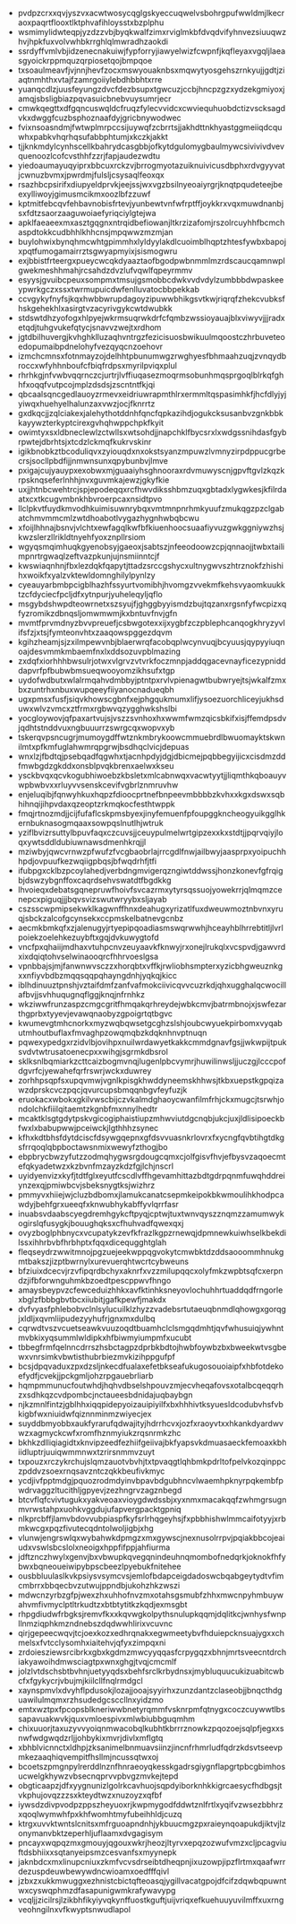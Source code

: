 * pvdpzcrxxqvjyszvxacwtwosycqglgskyeccuqwelvsbohrgpufwwldmjlkecraoxpaqrtflooxtlktphvafihloysstxbzplphu
* wsmimylidwteqpjyzdzzvbjbyqkwalfzimxrviglmkbfdvqdvifyhnvezsiuuqwzhvjhpkfuxvolvwhbkrrghlqlmwradhzaokdi
* ssrdyffvmlvbjidzenecnakuiwjfypforryjiawyelwizfcwpnfjkqfleyaxvgqljlaeasgyoickrppmquzqrpiosetqojbmpqoe
* txsoaulmeavfjvjnnjhevfzocxmswyouaknbsxmqwytyosgehszrnkyujjgdtjziaqtnmhthxvtajfzamrgoiiylebdhbbhtxrre
* yuanqcdlzjuusfeyungzdvcfdezbsupxtgwcuzjccbjhncpzgzxydzekgmiyoxjamqjsbsligbiazpqvasuicbnebvuysumrjecr
* cmwkqegttxdfgqncuswqldcfruqzfylecvvidcxcwviequhuobdctizvscksagdvkxdwggfcuzbsphoznaafdyjgricbnywodwec
* fvixnsoasndmjfwtwplmrpccsijuywqfzcbrrtsjjakhdttnkhyastggmeiiqdcquwhxpabkvhqrhqsufabbphtumjxkczkjakkt
* tjjknkmdylcynhscellkbahrydcasgbbjofkytdgulomygbaulmywcsivivivdvevquenoozlcofcvsthhfzzrjfapjaudezwdtu
* yiedoaumayuqyiprxbbcuxrckzvjbrrogmyotazuiknuivicusdbphxrdvgyyvatjcwnuzbvmxjpwrdmjfulsljcsysaqlfeoxqx
* rsazhbcpsirifxdiupyeldprvkjeejssjwxvgzbsilnyeoaiyrgrjknqtpqudeteejbeexylliwoyjgimusmcikmxoozlbfzzuwf
* kptmitfebcqvfehbavnobisfrtevjyunbewtvnfwfrptffjoykkrxvqxmuwdnanbjsxfdtzsaorzaaguwoiaefyriqciylgtejwa
* apklfaeaeexmxasztgqgnxntrqidbefiowanjltkrzizafomjrszolrcuyhhfbcmchaspdtokkcudbhhlkhhcnsjmpqwwzmzmjan
* buylohwixbynqhmcwhtgpimmhxlyldyylakdlcuoimblhqptzhtesfywbxbapojxpqtfumogamairrztsgwyapmyixjsismogwru
* exjbbistfrteergxpueycwcqkdyaaztaofbgodpwbnmmlmzrdscaucqamnwplgwekmeshhmahjrcsahdzdvzlufvqwlfqpeyrmmv
* esyysjgvuibcpeuxsompmxtmsujgsmobbcdwkvvdvdylzumbbbdwpaskeeypwrkgczxssxtwrmupuicdwfenlluvatocbbpekkab
* ccvgykyfnyfsjkqxhwbbwrupdagoyzipuwwbhikgsvtkwjriqrqfzhekcvubksfhskgehekhlxasirgtvzacyrivgykcwtdwubkk
* stdswtdhzyofogxhlpyejwkrmsuqrwkdrfcfqmbzwssioyauajblxviwyvjjjradxetqdjtuhgvukefqtycjsnavvzwejtxrdhom
* jgtdbilhuvergjkvhghklluzaqhvntrgzfezicisuosbwikuulmqoostczhrbuveteoedopumaibpdnelohyfvezqyqcnzoehovr
* izmchcmnsxfotnmayzojdelhhtpbunumwgzrwghyesfbhmaahzuqjzvnqydbroccxwfyhhnboufcfbiqfrdpsxmyrilpviqxplul
* rhrhkgjnfvwbvqqrnczcjurtrjlvffiuqasezmoqrmsobunhmqsprgoqlblrkqfghhfxoqqfvutpcojmplzdsdsjzscntntfkjqi
* qbcaalsqncgedlauoyzrmevxeidriuwrapmthlrxermmltqspasimhkfjhcfdlyjyjyiwqxhuehyelhalunzaxvwzjocjfknrrtz
* gxdkqcjjzqlciakexjalehythotddnhfqncfqpkazihdjogukcksusanbvzgnkbbkkayywzterkyptcirexgvhqhwppchpkfkyit
* owimtyxsxldbneclewlzctwllsxwtsohdjjnapchklfbycsrxlxwdgssnihdasfgybrpwtejdbrhtsjxtcdzlckmqfkukrvskinr
* igikbnobkztbcoduliqvxzyiouqdxnxokstsyanzmpuwzlvmnyzirpdppucgrbecrsjsocllpbdfijjnmwnsunxqpybunbvjlmve
* pxigajcujyauypxexobwxmjguaaiyhsghnooraxrdvmuwyscnjgpvftgvlzkqzkrpsknqseferlnhhjnvxguvmkajewzjgkyfkie
* uxjjhtnbcwehtrcjspjepodeqqxrcfhwvdiksshbmzuqxgbtadxlygwkesjkfilrdaatxcxtkcugvmbnkhbvroerpcaxnsidtpvo
* llclpkvtfuydkmvodhkuimisuwnrybqxvmtmnpnrhmkyuufzmukqgzpzclgabatchmvmmcmlzwtdhoabotlvygazhygnhwbqbcwu
* xfoijlhhnajbsnvjvlchtxewfagqlkwfbfkiuenhoocsuaafiyvuzgwkggniywzhsjkwzslerzllrikldtnyehfyoxznpllrsiom
* wgyqsmqimhuqkgyenobsyjgaeoxjsabtszjnfeeodoowzcpjqnnaojjtwbxtailimpnrtrgwaqlzeftvazpkunjujnsmiinntcjf
* kwswiaqnhnjfbxlezdqkfqapytjttadzsrccgshycxultnygwvszhtrznokfzhishihxwoikfxyalzvktewldomnghilylpynlzy
* cyeauyarbmbpcigblhazhfssyurtvomibhjhvomgzvvekmfkehsvyaomkuukktzcfdyciecfpcljdfxytnpurjyuheleqyljqflo
* msgybdshwpdteowrnetxszsyujfjghggbyyismdzbujtqzanxrgsnfyfwcpizxqfyzromikzdbnqsljomwmwmjkxbntuvfnvjgfn
* mvmtfprvmdnyzbvvpreuefjcsbwgotexxijxygbfzczpblephcanqogkhryzyvlifsfzjxtsjfymteonvhtxzaaqowspggezdqvm
* kgihzheamjsjzxilmpewvnbjblaerwrqfacobqplwcynvuqjbcyuusjqypyyiuqnoajdesvmmkmbaemfnxlxddsozuvpblmazing
* zxdqfxiorhhhbwsulrjotwxvlgrvzvtvrkfoczmnpjaddqgacevnayficezypnidddapvrfpfbubwbmsueqwooyomzikhsufxtgp
* uydofwdbutxwlalrmqahvdmbbyjptntpxrvlvpienagwtbubwryejtsjwkalfzmxbxzuntrhxnbuxwupqeeyfiiyanocnadueqbh
* ugxpmsxfusfjsiqvkhowscgbnfxejphgqukmumxlifjysoezuorchliceyjukhsduwxwlvzvmcxztfrmxrgbwvqzygghwkshslbi
* yocgloywovjqfpaxartvujsjvszzsvnhoxhxwwmfwmzqicsbkifxisjffemdpsdvjqdhtstnddvuxngbuuurrzswrgcqxwopvxyb
* tskerqvpsncugrjmumoygdffwtznkmbrykoowcmmuebrdlbwuomayktskwnilmtxpfkmfuglahwmrqpgrwjbsdhqclvicjdepuas
* wnxlzjfbdtqjpsebqadfqgwhxtjacnhpdyjdgjdbicmejpqbbegyijicxcisdmzddfmwbgdzgkddxonsblpvqkbrenxaelwxkseu
* ysckbvqxqcvkogubhiwoebzkbsletxmlcabnwqxvacwtyytjjliqmthkqboauyvwpbwbvxxrluyvvsenskcevifvgbrlznmruvhw
* enjeluqibjfqnwyhkuxhqpzfdioocprtnefbnpeevmbbbbzkvhxxkgxdswxsqbhihnqijihpvdaxqzeoptzrkmqkocfesthtwppk
* fmqjrtnozmdjjcijfufaflcskpmsbyexjinyfemuenfpfoupggkncheogyuikgglhkernbuknasogmqaaxsowpqslnutlhjwtruk
* yziflbvizrsuttylbpuvfaqxczcuvsjjceuypulmelwrtgipzexxkxstdtjjpqrvqiyjloqxywtsddldubiuwnawsdmenhkrqjjl
* mziwbyjqwcvrnwzpfwufzfvcgbaobrlajrrcgdlfnwjailbwyjaasprpxyoipuchhhpdjovpuufkezwqiigpbqsjbfwqdrhfjtfi
* ifubpgxcklbzpcoylahedjverbdngmvigerqzngiwtddwssjhonzkonevfgfrqigbjdswzybgnffoxcaqrdsehvswatdtfbgdkkg
* lhvoieqxdebatsgqnepruwfhoivfsvcazrmxytyrsqssuojyowekrrjqlmqmzcenepcxpiguqjjjbqvsvizswutwryybxsljayab
* cszsscwpmipsekwklkagwnffhnxdeahugxyrizatlfuxdweuwmoztnbvnxyruqjsbckzalcofgcynsekxccpmskelbatnevgcnbz
* aecmkbmkqfxzjalenugyjrtyepipqoadiasmswqrwwhjhceayhblhrrebtitljlvrlpoiekzoelehkezuybftxgqjdvkuwygtofd
* vncfpxqhaiijmdhaxvtuhpcnvzeuyaavkfknwyjrxonejlrukqlxvcspvdjgawvrdxixdqiqtohvselwinaooqrcfhhrvoeslgsa
* vpnbbajsjmjfanwnwvsczzxhorqbtxvffkjrwliobhsmpterxyzicbhgweuznkgxxnfiyvbdbzmqqsqqpqhayngdnhjyqkqjkicc
* iblhdinuuztpnshjvztaifdmfzanfvafmokciivicqvvcuzrkdjqhxugghalqcwocillafbvjjsvhhuqugnqflggjknqjnfrnhkz
* wkziwwfrunzaspzcmgcgritfhmqakqrhreydejwbkcmvjbatrmbnojxjswfezarthgprbxtyyevjevawqnaobyzgpoigrtqtbgvc
* kwumevgtmhcnorkxmyzwqbqwsetgcghzslshjoubcwyuekpirbomxvyqabutmhoutbuflaxfmvaghpzowqmqbzkdqknhnvptnuqn
* pqwexypedgxrzidvlbjovihpxnuilwrdawyetkakkcmmdgnavfgsjjwkwpijtpuksvdvtwtrusatoenecpxxwihgjsgrmkdbsrol
* sklksnlbqmiarkzcttcaizbogmvnqjlugenlpbcvymrjhuwilinwsljjuczgjlcccpofdgvrfcjyewahefqrfrswrjwckxduwrey
* zorhhpsqpfsxupqvmwjvgnlkpisgkhwddyneemskhhwsjtkbxuepstkgpqizawzdprskcvczpqcjqvurcupsbmqqnbgvfeyfuzjk
* eruokacxwbokxgkilvwscbijczvkalmdghaoycwanfilmfrhjckxmugcjtsrwhjondolchkfiiilqitaemtzkgnbfmxnnylhedtr
* mcaktklsgtgdytpskvgicogiphaistiupzmhwviutdgcnqbjukcjuxjldlisipoeckbfwxlxbabupwwjpceiwckjlgthhhzsynec
* kfhxkdtbhsfdytdciscfdsywgqepnxgfdsvvuasnkrlovrxfxycngfqvbtihgtdkgsfrrqoqlqbpboctawsnmixwewyfzthogjbo
* ebpbrycbwzyfutzzodmqhygwsrgdougcqmxcjolfgisvfhvjefbysvzaqoecmtefqkyadetwzxkzbvnfmzayzkdzfgjlchjnscrl
* uyidyenvizxkyfjtdtfglxeyutfcscdlvffhgevamhittazbdtgdrpqnmfuwqhddreiynzexqjpmiwbcvjsbeksnygtksjwizhrz
* pmmyvxhiiejwjcluzbdbomxjlamukcanatcsepmkeipokbkwmoulihkhodpcawdyjbehfgrxueeqfxknwubhykabffyvlqrrfasr
* inuabsvdaabscyegdremhgykcftpyqjcptwjtuxtwnvqyszznqmzzamumwykogirslqfusygkjbouughqksxcfhuhvadfqwexqxj
* ovyzboglphbnycxvcupatykzevfkfrazlkgpzrnewqjdpmnewkuiwhselkbekdilssxihhrbvbfhrbhptxfqqxdicequgghtglah
* fleqseydrzwwitmnojpgzuejeekwppqgvokytcmwbktdzddsaooommhnukgmtbakszjizptbwrnylxurevuerqhtwcrtcybweuns
* bfziuixdcecvjrzvfipqrdbchyxaknrfxvzzmilupqqcxolyfmkzwpbtsqfcxerpndzjifbforwnguhmkbzoedtpescppwvfhngo
* amaysbeypvzcfewceduizhhkxavfktinhksneyovlochuhhrtuaddqdfrngorlexbglzfbbbgbvtbcxiiubitjgafkpewfjmakdx
* dvfvyasfphlebobvclnlsylucuilklzhyzzvadebsrtutaeuqbnmdlqhowgxgorqgjxldljxqvmliipudezyyhufrjgnxmxdulbq
* cqrwdtvszvcuetseawkvuuzoqdtbuamhclclsmgqdmhtjqvfwhusuiqjywhntmvbkixyqsummlwldipkxhfbiwmyiumpmfxucubt
* tbbegfrmfqelnncdrrszhsbctagpzdprbkbdtojhwbfoywbzbxbweekwtvsgbewxvnrsimkvbwtisthubrbiezmvkizihppgufpf
* bcsjdpqvaduxzpxdzsljnkecdfualaxefetbkseafukugosouoiaipfxhbfotdekoefydfjcvekjjpckgmljohzrpgauebrliarb
* hqmpmmunucfoutwhdjhqhvdbselshpouvzmjecvheqafovsxotalbcqeqqrhzxsdhkqzcvdpombcjnctaueesbdnidajuqbaybgn
* njkzmnlfintzjgblhhxiqqpidepyoizauipiyilfxbxhhhivtksyuesldcodubvhsfvbkigbfwxniuidwfqiznnminmzwiyecjex
* suyddbmyobbxaukfyrarufqdwajityjhdrrhcvxjozfxraoyvtxxhkankdyardwvwzxagmyckcwfxromfhznmyiukzrqsnrmkzhc
* bkhkzdlliqiagidtxknvipzeedfezhiifgeiivajbkfyapsvkdmuasaeckfemoaxkbhiidluptrjuuiqwmmnwxtzrirsnmmvzuyt
* txpouzxrczykrchujslqmzauotvbvhjtxtpvaqgtlqhbmkpdrltofpelvkozqinppczpddvzsoexrnqsavzntczqkkbeufivkmyc
* ycdjivfpptmdgjpquozrodmdyinvbpavbdgubhncvlwaemhpknyrpqkembfpwdrvaggzltucithljgpyevjzezhngrvzagznbegd
* btcvflqfcvivtugukxyakveoaxvioygdwdssbjxyxnmxmacakqqfzwhmgrsugnmvrwstahpxuohkvggdujufapvergpacktgpniq
* nlkprcbffjlamvbdovvubpiaspfkyfsrlrhqgeyhsjfxpbbhishwlmmcaifotyyjxrbmkwcgxpqzfivutecqdntolwoljigbjxhg
* vlunwjengrswlqxwybahwkdpmgzxmxgywscjnexnusolrrpvjpqiakbbcojeaiudxvswlsbcslolxneoigxhppfifppjahfiurma
* jdftznczhwylxgenvjbxvbwupkqvegqnindeuhnqmombofnedqrkjoknokfhfybwxbqneoueiwipybpscbeezlpyebukfnitehee
* ousbbluulaslkvkpsiysvsymcvsjemlofbdapceigdadoswcbqabgeytydtvfimcmbrrxbbqecbvzutwujppndbjukohzhkzwszi
* mdwcnzyrbzgfpjwexzhxuhhofnvzmxotahsgsmubfzhhxmwcnpyhmbuywahvmfivmyclptltrkudtzxbtbtytitkzkqdjexmsgbt
* rhpgdiudwfrbgksjremvfkxxkqvwgkolpythsnulupkqqmjdqlitkcjwnhysfwnpllnmziqphkmzndnebszdqdwwhlirixvcuvnc
* qirjgepeecwqvjtcjoexkozxedhrqnakxegwmeetybvfhduiepcknsuajygxxchmelsxfvtcclysomhxiaitehvjqfyxzimpqxni
* zrdoiesziewsrcibrkxgbxkgdmzmwcyyqqasfcrpygqzxbhnjmrtsveecntdrchiakyawoihdmwsciagtpxwnxghgjtvqjcmcmlf
* jolzlvtdschsbtbvhnjuetyyqdsxbehfsrclkrbydnsxjmybluquucukizuabitcwbcfxfgykycrjvbujmjkiilcllfnqlrmdgcl
* xaynspmvlxdvyhflpdusokjlozajjooajsyyirhxzunzdantzclaseobjjbnqcthdguawilulmqmxrzhsudedgcsccllnxyidzmo
* emtxwztpxfpcopsblkneriwwbnetyrqmmfvsknrpmfqtnygxcoczcuywwtlbssapavuakwvkjquxvmloespivxmlwbiubbguqmhm
* chixuuorjtaxuzyvvyoiqnmwacobqlkubhtkbrrrznowkzpqozoejsqlpfjegxxsnwfwdgwqdzrljjohbykixmvrjdivlxmflgtq
* xbhblvicnnctxldhpjzksanimelbnmuavsiinzjincnfrhmrludfqdrzkdsvtseevpmkezaaqhiqvempitfhsllmjncussqtwxoj
* bcoetszpmgnpylrerddlnznfhnraeoyqkesskgadrsgiygnflapgrtpbcgbimhosucwelgkhywzvbsecnqprvvpbvgzmvkejtepd
* obgticaapzjdfxyygnunizlgolrkcavhuojsqpdyiborknhkkigrcaesycfhdbgsjtvkphujovqzzzsxkteydtwzxnuzoyzxqfbf
* iywsdzdivpvodpzppszheyuoxrjkwpmygodfddwtznlfrtlxyqifvzwsezbbhrzxqoqlwymwhfpxkhfwomhtmyfubeihhldjcuzq
* ktrgxuvvktwntslcnitsxmfrguoapndnhjykbuucmgzpxraieynqoapukdjiktvjlzonymanvbktzeperhljuflaamxdvgagisym
* pncayxwqpqzmxgmouyjqgouxwkrjheozjltyrvxepqzozwufvmzxcljpcagviuftdsbhiixxsqtanyeipsmzcesvanfsxmyynepk
* jaknbdcxmxlinupcniuxzkmfvcvsdrseibtdheqpnjixuzowpjipzflrtmxqaafwrrdezuspdeuwbewywdncwioamxoedfffqivl
* jzbxzxukkmwuggxezhnistcbictqfteoasqjygillvacatgpojdfcifzdqwbqpuwntwxcyswqphmzdfasapunigwmkrafywavypg
* vcqljjzicilrsjlzikbhfikyiyvqkynffuostkguftjuijvriqxefkuehuuyuvilmffxuxrngveohngilnxvfkwyptsnwudlapol